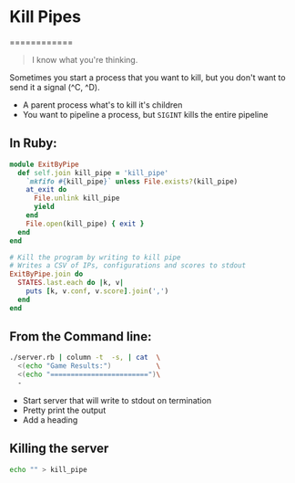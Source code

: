 # Kill Pipes
============
> I know what you're thinking.

Sometimes you start a process that you want to kill, but you don't want to send it a signal (^C, ^D).
 - A parent process what's to kill it's children
 - You want to pipeline a process, but `SIGINT` kills the entire pipeline

## In Ruby:
  ```ruby
  module ExitByPipe
    def self.join kill_pipe = 'kill_pipe'
      `mkfifo #{kill_pipe}` unless File.exists?(kill_pipe)
      at_exit do
        File.unlink kill_pipe
        yield
      end
      File.open(kill_pipe) { exit }
    end
  end

  # Kill the program by writing to kill pipe
  # Writes a CSV of IPs, configurations and scores to stdout
  ExitByPipe.join do
    STATES.last.each do |k, v|
      puts [k, v.conf, v.score].join(',')
    end
  end
  ```

## From the Command line:
  ```bash
  ./server.rb | column -t  -s, | cat  \
    <(echo "Game Results:")           \
    <(echo "========================")\ 
    -
  ````
 - Start server that will write to stdout on termination
 - Pretty print the output
 - Add a heading

## Killing the server
  ```bash
  echo "" > kill_pipe
  ```
